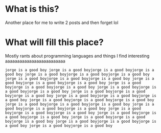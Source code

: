 # What is this?
Another place for me to write 2 posts and then forget lol

# What will fill this place?
Mostly rants about programming languages and things I find interesting aaaaaaaaaaaaaaaaaaaaaaaaa
```
jorge is a good boy jorge is a good boyjorge is a good boyjorge is a good boy jorge is a good boyjorge is a good boyjorge is a good boy jorge is a good boyjorge is a good boyjorge is a good boy jorge is a good boyjorge is a good boyjorge is a good boy jorge is a good boyjorge is a good boyjorge is a good boy jorge is a good boyjorge is a good boyjorge is a good boy jorge is a good boyjorge is a good boyjorge is a good boy jorge is a good boyjorge is a good boyjorge is a good boy jorge is a good boyjorge is a good boyjorge is a good boy jorge is a good boyjorge is a good boyjorge is a good boy jorge is a good boyjorge is a good boyjorge is a good boy jorge is a good boyjorge is a good boyjorge is a good boy jorge is a good boyjorge is a good boyjorge is a good boy jorge is a good boyjorge is a good boyjorge is a good boy jorge is a good boyjorge is a good boyjorge is a good boy jorge is a good boyjorge is a good boy
```